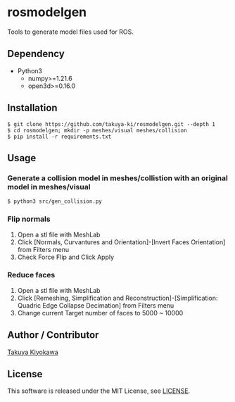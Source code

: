 # rosmodelgen

Tools to generate model files used for ROS.

## Dependency

- Python3
  - numpy>=1.21.6
  - open3d>=0.16.0

## Installation

    $ git clone https://github.com/takuya-ki/rosmodelgen.git --depth 1
    $ cd rosmodelgen; mkdir -p meshes/visual meshes/collision
    $ pip install -r requirements.txt

## Usage

### Generate a collision model in meshes/collistion with an original model in meshes/visual

    $ python3 src/gen_collision.py

### Flip normals

1. Open a stl file with MeshLab
2. Click [Normals, Curvantures and Orientation]-[Invert Faces Orientation] from Filters menu
3. Check Force Flip and Click Apply

### Reduce faces

1. Open a stl file with MeshLab
2. Click [Remeshing, Simplification and Reconstruction]-[Simplification: Quadric Edge Collapse Decimation] from Filters menu
3. Change current Target number of faces to 5000 ~ 10000

## Author / Contributor

[Takuya Kiyokawa](https://takuya-ki.github.io/)

## License

This software is released under the MIT License, see [LICENSE](./LICENSE).
